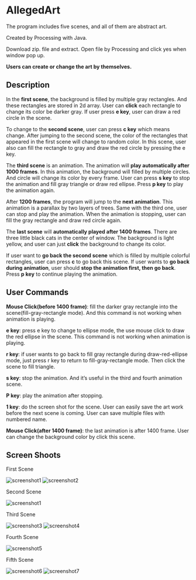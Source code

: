 # AllegedArt
The program includes five scenes, and all of them are abstract art. 

Created by Processing with Java. 

Download zip. file and extract. Open file by Processing and click yes when window pop up. 

**Users can create or change the art by themselves.**

**Description**
------

In the **first scene**, the background is filled by multiple gray rectangles. And these rectangles are stored in 2d array. User can **click** each rectangle to change its color be darker gray. If user press **e key**, user can draw a red circle in the scene.

To change to the **second scene**, user can press **c key** which means change. After jumping to the second scene, the color of the rectangles that appeared in the first scene will change to random color. In this scene, user also can fill the rectangle to gray and draw the red circle by pressing the e key.

The **third scene** is an animation. The animation will **play automatically after 1000 frames**. In this animation, the background will filled by multiple circles. And circle will change its color by every frame. User can press **s key** to stop the animation and fill gray triangle or draw red ellipse. Press **p key** to play the animation again.

After **1200 frames**, the program will jump to the **next animation**. This animation is a parallax by two layers of trees. Same with the third one, user can stop and play the animation. When the animation is stopping, user can fill the gray rectangle and draw red circle again.

The **last scene** will **automatically played after 1400 frames**. There are three little black cats in the center of window. The background is light yellow, and user can just **click** the background to change its color. 

If user want to **go back the second scene** which is filled by multiple colorful rectangles, user can press **c** to go back this scene. If user wants to **go back during animation**, user should **stop the animation first, then go back**. Press **p key** to continue playing the animation.


**User Commands**
------
**Mouse Click(before 1400 frame)**: fill the darker gray rectangle into the scene(fill-gray-rectangle mode). And this command is not working when animation is playing.

**e key**: press e key to change to ellipse mode, the use mouse click to draw the red ellipse in the scene. This command is not working when animation is playing.

**r key**: if user wants to go back to fill gray rectangle during draw-red-ellipse mode, just press r key to return to fill-gray-rectangle mode. Then click the scene to fill triangle.

**s key**: stop the animation. And it’s useful in the third and fourth animation scene.

**P key**: play the animation after stopping.

**1 key**: do the screen shot for the scene. User can easily save the art work before the next scene is coming. User can save multiple files with numbered name.

**Mouse Click(after 1400 frame)**: the last animation is after 1400 frame. User can change the background color by click this scene.


**Screen Shoots**
------

First Scene

![screenshot1](https://user-images.githubusercontent.com/27960189/50531279-4137d280-0ad5-11e9-8136-815c0b592813.png)
![screenshot2](https://user-images.githubusercontent.com/27960189/50531134-590e5700-0ad3-11e9-9f80-7b983161aca4.png)

Second Scene

![screenshot1](https://user-images.githubusercontent.com/27960189/50531197-18fba400-0ad4-11e9-9ab5-ffc6dd895cb7.png)

Third Scene

![screenshot3](https://user-images.githubusercontent.com/27960189/50531136-5c094780-0ad3-11e9-8ba2-a2b424836298.png)
![screenshot4](https://user-images.githubusercontent.com/27960189/50531137-5f043800-0ad3-11e9-8454-3fd65ed694ce.png)

Fourth Scene

![screenshot5](https://user-images.githubusercontent.com/27960189/50531138-61669200-0ad3-11e9-88ba-69554892a098.png)

Fifth Scene

![screenshot6](https://user-images.githubusercontent.com/27960189/50531140-64618280-0ad3-11e9-8921-5c5d3ce4f67f.png)
![screenshot7](https://user-images.githubusercontent.com/27960189/50531141-675c7300-0ad3-11e9-9eb5-419b1b48da43.png)
